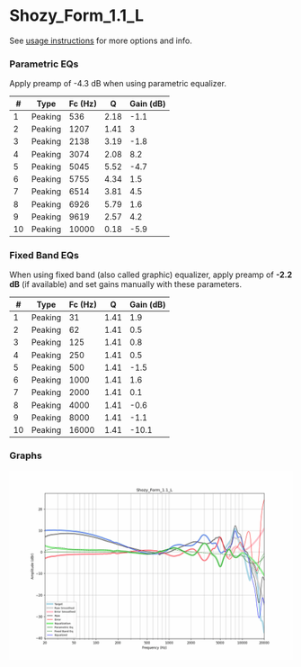 # Shozy_Form_1.1_L
See [usage instructions](https://github.com/jaakkopasanen/AutoEq#usage) for more options and info.

### Parametric EQs
Apply preamp of -4.3 dB when using parametric equalizer.

|   # | Type    |   Fc (Hz) |    Q |   Gain (dB) |
|-----|---------|-----------|------|-------------|
|   1 | Peaking |       536 | 2.18 |        -1.1 |
|   2 | Peaking |      1207 | 1.41 |         3   |
|   3 | Peaking |      2138 | 3.19 |        -1.8 |
|   4 | Peaking |      3074 | 2.08 |         8.2 |
|   5 | Peaking |      5045 | 5.52 |        -4.7 |
|   6 | Peaking |      5755 | 4.34 |         1.5 |
|   7 | Peaking |      6514 | 3.81 |         4.5 |
|   8 | Peaking |      6926 | 5.79 |         1.6 |
|   9 | Peaking |      9619 | 2.57 |         4.2 |
|  10 | Peaking |     10000 | 0.18 |        -5.9 |

### Fixed Band EQs
When using fixed band (also called graphic) equalizer, apply preamp of **-2.2 dB** (if available) and set gains manually with these parameters.

|   # | Type    |   Fc (Hz) |    Q |   Gain (dB) |
|-----|---------|-----------|------|-------------|
|   1 | Peaking |        31 | 1.41 |         1.9 |
|   2 | Peaking |        62 | 1.41 |         0.5 |
|   3 | Peaking |       125 | 1.41 |         0.8 |
|   4 | Peaking |       250 | 1.41 |         0.5 |
|   5 | Peaking |       500 | 1.41 |        -1.5 |
|   6 | Peaking |      1000 | 1.41 |         1.6 |
|   7 | Peaking |      2000 | 1.41 |         0.1 |
|   8 | Peaking |      4000 | 1.41 |        -0.6 |
|   9 | Peaking |      8000 | 1.41 |        -1.1 |
|  10 | Peaking |     16000 | 1.41 |       -10.1 |

### Graphs
![](./Shozy_Form_1.1_L.png)
